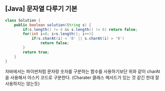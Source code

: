 ## [Java] 문자열 다루기 기본 

```java
class Solution {
    public boolean solution(String s) {
        if(s.length() != 4 && s.length() != 6) return false;
        for(int i=0; i<s.length(); i++){
            if(s.charAt(i) < '0' || s.charAt(i) > '9')
                return false;
        }
        return true;
    }
}
```

자바에서는 파이썬처럼 문자랑 숫자를 구분하는 함수를 사용하기보단 위와 같이 charAt을 사용해서 아스키 코드로 구분한다. (Charater 클래스 메서드가 있는 것 같긴 한데 잘 사용하지는 않는듯)